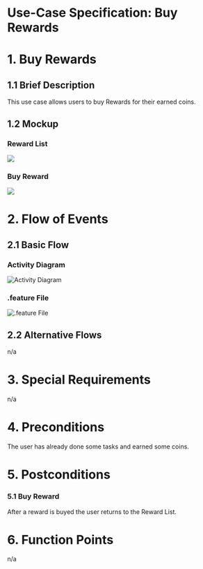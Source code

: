 # Use-Case Specification: Buy Rewards

# 1. Buy Rewards

## 1.1 Brief Description
This use case allows users to buy Rewards for their earned coins.

## 1.2 Mockup

### Reward List
![](PNGs/UC-Reward_List.png)
### Buy Reward
![](PNGs/UC-Buy_Reward.png)

# 2. Flow of Events

## 2.1 Basic Flow

### Activity Diagram
![Activity Diagram](PNGs/AC_Buy_Rewards.png)

### .feature File

![.feature File](PNGs/ff_Buy_Rewards.png)

## 2.2 Alternative Flows
n/a

# 3. Special Requirements
n/a

# 4. Preconditions
The user has already done some tasks and earned some coins.

# 5. Postconditions

### 5.1 Buy Reward
After a reward is buyed the user returns to the Reward List.



# 6. Function Points
n/a
